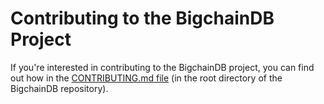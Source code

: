 # Contributing to the BigchainDB Project

If you're interested in contributing to the BigchainDB project, you can find out how in the [CONTRIBUTING.md file](https://github.com/BigchainDB/bigchaindb/blob/master/CONTRIBUTING.md) (in the root directory of the BigchainDB repository).
